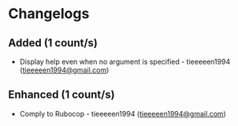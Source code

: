 # Changelogs 
## Added (1 count/s)
  + Display help even when no argument is specified - tieeeeen1994 (tieeeeen1994@gmail.com)
## Enhanced (1 count/s)
  + Comply to Rubocop - tieeeeen1994 (tieeeeen1994@gmail.com)

